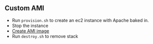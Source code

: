 ## Custom AMI

- Run `provision.sh` to create an ec2 instance with Apache baked in.
- Stop the instance
- [Create AMI image](https://docs.aws.amazon.com/toolkit-for-visual-studio/latest/user-guide/tkv-create-ami-from-instance.html)
- Run `destroy.sh` to remove stack
